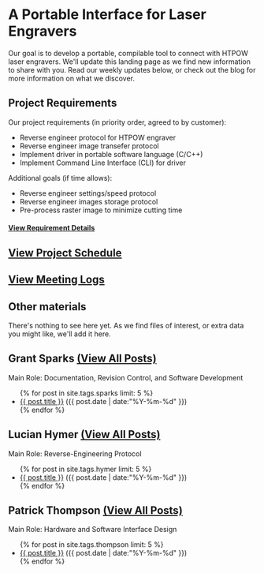# A Portable Interface for Laser Engravers

Our goal is to develop a portable, compilable tool to connect with HTPOW laser engravers. We'll update this landing page as we find new information to share with you. Read our weekly updates below, or check out the blog <!--- TODO --> for more information on what we discover.

## Project Requirements

Our project requirements (in priority order, agreed to by customer):

* Reverse engineer protocol for HTPOW engraver
* Reverse engineer image transefer protocol
* Implement driver in portable software language (C/C++)
* Implement Command Line Interface (CLI) for driver

Additional goals (if time allows):

* Reverse engineer settings/speed protocol
* Reverse engineer images storage protocol
* Pre-process raster image to minimize cutting time

#### [View Requirement Details](requirements.md)

## [View Project Schedule](schedule.md)

## [View Meeting Logs](meeting-log.md)

## Other materials

<!-- TODO -->
There's nothing to see here yet. As we find files of interest, or extra data you might like, we'll add it here.

## Grant Sparks [(View All Posts)](sparks-log.md)
Main Role: Documentation, Revision Control, and Software Development

<ul class="posts">
{% for post in site.tags.sparks limit: 5 %}
  <div class="post_info">
    <li>
         <a href="{{ post.url }}">{{ post.title }}</a>
         <span>({{ post.date | date:"%Y-%m-%d" }})</span>
    </li>
    </div>
  {% endfor %}
</ul>

## Lucian Hymer [(View All Posts)](hymer-log.md)
Main Role: Reverse-Engineering Protocol

<ul class="posts">
{% for post in site.tags.hymer limit: 5 %}
  <div class="post_info">
    <li>
         <a href="{{ post.url }}">{{ post.title }}</a>
         <span>({{ post.date | date:"%Y-%m-%d" }})</span>
    </li>
    </div>
  {% endfor %}
</ul>

## Patrick Thompson [(View All Posts)](thompson-log.md)
Main Role: Hardware and Software Interface Design

<ul class="posts">
{% for post in site.tags.thompson limit: 5 %}
  <div class="post_info">
    <li>
         <a href="{{ post.url }}">{{ post.title }}</a>
         <span>({{ post.date | date:"%Y-%m-%d" }})</span>
    </li>
    </div>
  {% endfor %}
</ul>
